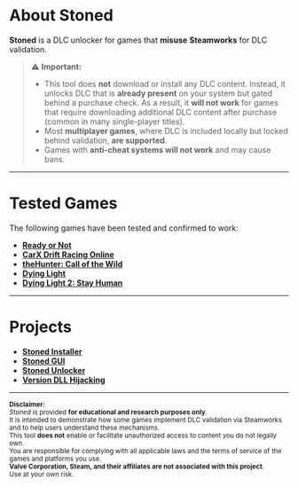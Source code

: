 # About Stoned

**Stoned** is a DLC unlocker for games that **misuse** **Steamworks** for DLC validation.

> ⚠️ **Important:**
> - This tool does **not** download or install any DLC content. Instead, it unlocks DLC that is **already present** on your system but gated behind a purchase check. As a result, it **will not work** for games that require downloading additional DLC content after purchase (common in many single-player titles).
> - Most **multiplayer games**, where DLC is included locally but locked behind validation, **are supported**.
> - Games with **anti-cheat systems will not work** and may cause bans.

---

# Tested Games

The following games have been tested and confirmed to work:

- [**Ready or Not**](https://store.steampowered.com/app/1144200/Ready_or_Not/)
- [**CarX Drift Racing Online**](https://store.steampowered.com/app/635260/CarX_Drift_Racing_Online/)
- [**theHunter: Call of the Wild**](https://store.steampowered.com/app/518790/theHunter_Call_of_the_Wild/)
- [**Dying Light**](https://store.steampowered.com/app/239140/Dying_Light/)
- [**Dying Light 2: Stay Human**](https://store.steampowered.com/app/534380/Dying_Light_2_Stay_Human/)

---

# Projects

- [**Stoned Installer**](https://github.com/StonedUnlocker/StonedInstaller)
- [**Stoned GUI**](#)
- [**Stoned Unlocker**](#)
- [**Version DLL Hijacking**](https://github.com/StonedUnlocker/Version)

---

<small>
<strong>Disclaimer:</strong><br>
<em>Stoned</em> is provided <strong>for educational and research purposes only</strong>.<br>
It is intended to demonstrate how some games implement DLC validation via Steamworks and to help users understand these mechanisms.<br>
This tool <strong>does not</strong> enable or facilitate unauthorized access to content you do not legally own.<br>
You are responsible for complying with all applicable laws and the terms of service of the games and platforms you use.<br>
<strong>Valve Corporation, Steam, and their affiliates are not associated with this project</strong>.<br>
Use at your own risk.
</small>
